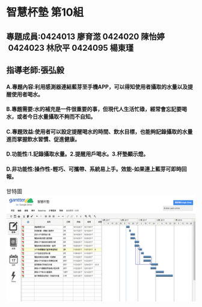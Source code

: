 # 智慧杯墊 第10組
## 專題成員:0424013 廖育滺 0424020 陳怡婷  0424023 林欣平 0424095 楊東瑾
## 指導老師:張弘毅
#### A.專題內容:利用感測器連結藍芽至手機APP，可以得知使用者攝取的水量以及提醒使用者喝水。
#### B.專題需要:水的補充是一件很重要的事，但現代人生活忙碌，經常會忘記要喝水，或者今日水量攝取不夠而不自知。
#### C.專題效益:使用者可以設定提醒喝水的時間、飲水目標，也能夠記錄攝取的水量進而掌握飲水習慣、促進健康。
#### D.功能性:1.記錄攝取水量。2.提醒用戶喝水。3.杯墊顯示燈。
#### D.非功能性:操作性-輕巧、可攜帶、系統易上手。效能-如果連上藍芽可即時回報。

甘特圖
![](gw123.png "")
